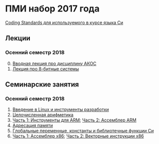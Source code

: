 # ПМИ набор 2017 года

[Coding Standards для используемого в курсе языка Си](practice/codestyle.md)

## Лекции

### Осенний семестр 2018

 0. [Вводная лекция про дисциплину АКОС](lectures/fall-2018/Lection00-Intro.pdf)
 1. [Лекция про 8-битные системы](lectures/fall-2018/Lection01-x86History_DataRepresentation.pdf)

## Семинарские занятия

### Осенний семестр 2018

 1. [Введение в Linux и инструменты разработки](practice/linux_basics/README.md)
 2. [Целочисленная арифметика](practice/integers/README.md)
 3. [Часть 1: Инструменты для ARM](practice/arm/README.md);
 [Часть 2: Ассемблер ARM](practice/asm/arm_basics/README.md)
 4. [Адресация памяти](practice/asm/arm_load_store/README.md)
 5. [Глобальные переменные, константы и библиотечные функции Си](practice/asm/arm_globals_plt/README.md)
 6. [Часть 1: Ассемблер x86](practice/asm/x86_basics/README.md);
 [Часть 2: Векторные инструкции x86](practice/asm/x86_sse/README.md)
 
